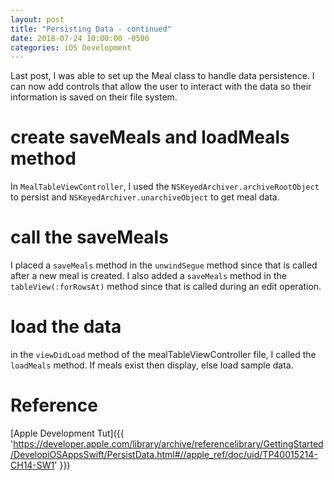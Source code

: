 ```yaml
---
layout: post
title: "Persisting Data - continued"
date: 2018-07-24 10:00:00 -0500
categories: iOS Development
---
```


Last post, I was able to set up the Meal class to handle data persistence. 
I can now add controls that allow the user to interact with the data so their information is saved on their file system.


# create saveMeals and loadMeals method
In `MealTableViewController`, I used the  `NSKeyedArchiver.archiveRootObject` to persist and `NSKeyedArchiver.unarchiveObject` to get meal data.

# call the saveMeals 
I placed a `saveMeals` method in the `unwindSegue` method since that is called after a new meal is created. 
I also added a `saveMeals` method in the `tableView(:forRowsAt)` method since that is called during an edit operation.

# load the data
in the `viewDidLoad` method of the mealTableViewController file, I called the `loadMeals` method.
If meals exist then display, else load sample data.

# Reference
[Apple Development Tut]({{ 'https://developer.apple.com/library/archive/referencelibrary/GettingStarted/DevelopiOSAppsSwift/PersistData.html#//apple_ref/doc/uid/TP40015214-CH14-SW1' }})